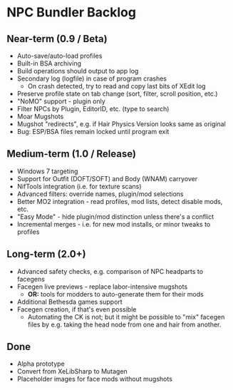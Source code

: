 ﻿# NPC Bundler Backlog

## Near-term (0.9 / Beta)

- Auto-save/auto-load profiles
- Built-in BSA archiving
- Build operations should output to app log
- Secondary log (logfile) in case of program crashes
  - On crash detected, try to read and copy last bits of XEdit log
- Preserve profile state on tab change (sort, filter, scroll position, etc.)
- "NoMO" support - plugin only
- Filter NPCs by Plugin, EditorID, etc. (type to search)
- Moar Mugshots
- Mugshot "redirects", e.g. if Hair Physics Version looks same as original
- Bug: ESP/BSA files remain locked until program exit

## Medium-term (1.0 / Release)

- Windows 7 targeting
- Support for Outfit (DOFT/SOFT) and Body (WNAM) carryover
- NifTools integration (i.e. for texture scans)
- Advanced filters: override names, plugin/mod selections
- Better MO2 integration - read profiles, mod lists, detect disable mods, etc.
- "Easy Mode" - hide plugin/mod distinction unless there's a conflict
- Incremental merges - i.e. for new mod installs, or minor tweaks to profiles

## Long-term (2.0+)

- Advanced safety checks, e.g. comparison of NPC headparts to facegens
- Facegen live previews - replace labor-intensive mugshots
  - **OR:** tools for modders to auto-generate them for their mods
- Additional Bethesda games support
- Facegen creation, if that's even possible
  - Automating the CK is not; but it might be possible to "mix" facegen files
    by e.g. taking the head node from one and hair from another.

## Done

- Alpha prototype
- Convert from XeLibSharp to Mutagen
- Placeholder images for face mods without mugshots